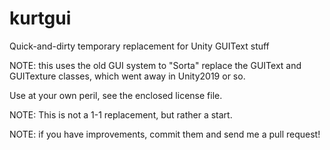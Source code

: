 # kurtgui
Quick-and-dirty temporary replacement for Unity GUIText stuff

NOTE: this uses the old GUI system to "Sorta" replace the GUIText
and GUITexture classes, which went away in Unity2019 or so.

Use at your own peril, see the enclosed license file.

NOTE: This is not a 1-1 replacement, but rather a start.

NOTE: if you have improvements, commit them and send me a pull request!

